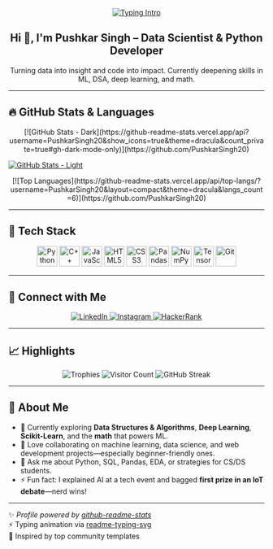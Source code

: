 <!-- Animated Typing Intro -->
<p align="center">
  <a href="https://git.io/typing-svg">
    <img src="https://readme-typing-svg.demolab.com/?lines=Turning+data+into+impact;Exploring+ML,+DSA,+Deep+Learning+&+Maths;Let%27s+collaborate!" 
         alt="Typing Intro" />
  </a>
</p>

<h2 align="center">Hi 👋, I'm Pushkar Singh – Data Scientist & Python Developer</h2>

<p align="center">
  Turning data into insight and code into impact. Currently deepening skills in ML, DSA, deep learning, and math.
</p>

---

## 🔥 GitHub Stats & Languages

<p align="center">
  <!-- Dark mode stats -->
  [![GitHub Stats - Dark](https://github-readme-stats.vercel.app/api?username=PushkarSingh20&show_icons=true&theme=dracula&count_private=true#gh-dark-mode-only)](https://github.com/PushkarSingh20)

  <!-- Light mode stats -->
  [![GitHub Stats - Light](https://github-readme-stats.vercel.app/api?username=PushkarSingh20&show_icons=true&theme=default&count_private=true#gh-light-mode-only)](https://github.com/PushkarSingh20)
</p>

<p align="center">
  <!-- Top languages -->
  [![Top Languages](https://github-readme-stats.vercel.app/api/top-langs/?username=PushkarSingh20&layout=compact&theme=dracula&langs_count=6)](https://github.com/PushkarSingh20)
</p>

---

## 🧰 Tech Stack

<p align="center">
  <img src="https://cdn.jsdelivr.net/gh/devicons/devicon/icons/python/python-original.svg" width="40px" alt="Python" />
  <img src="https://cdn.jsdelivr.net/gh/devicons/devicon/icons/cplusplus/cplusplus-original.svg" width="40px" alt="C++" />
  <img src="https://cdn.jsdelivr.net/gh/devicons/devicon/icons/javascript/javascript-original.svg" width="40px" alt="JavaScript" />
  <img src="https://cdn.jsdelivr.net/gh/devicons/devicon/icons/html5/html5-original.svg" width="40px" alt="HTML5" />
  <img src="https://cdn.jsdelivr.net/gh/devicons/devicon/icons/css3/css3-original.svg" width="40px" alt="CSS3" />
  <img src="https://cdn.jsdelivr.net/gh/devicons/devicon/icons/pandas/pandas-original.svg" width="40px" alt="Pandas" />
  <img src="https://cdn.jsdelivr.net/gh/devicons/devicon/icons/numpy/numpy-original.svg" width="40px" alt="NumPy" />
  <img src="https://cdn.jsdelivr.net/gh/devicons/devicon/icons/tensorflow/tensorflow-original.svg" width="40px" alt="TensorFlow" />
  <img src="https://cdn.jsdelivr.net/gh/devicons/devicon/icons/git/git-original.svg" width="40px" alt="Git" />
</p>

---

## 🤝 Connect with Me

<p align="center">
  <a href="https://www.linkedin.com/in/pushkar-singh-512648235/" target="_blank">
    <img src="https://img.shields.io/static/v1?message=LinkedIn&logo=linkedin&color=0077B5&style=for-the-badge" alt="LinkedIn" />
  </a>
  <a href="https://www.instagram.com/pushkar_singh_20/" target="_blank">
    <img src="https://img.shields.io/static/v1?message=Instagram&logo=instagram&color=E4405F&style=for-the-badge" alt="Instagram" />
  </a>
  <a href="https://www.hackerrank.com/roshanisingh481" target="_blank">
    <img src="https://img.shields.io/static/v1?message=HackerRank&logo=hackerrank&color=2EC866&style=for-the-badge" alt="HackerRank" />
  </a>
</p>

---

## 📈 Highlights

<p align="center">
  <img src="https://github-profile-trophy.vercel.app/?username=PushkarSingh20&theme=dracula&no-frame=true&column=4" alt="Trophies" />
  <img src="https://profile-counter.glitch.me/PushkarSingh20/count.svg" alt="Visitor Count" />
  <img src="https://streak-stats.demolab.com?user=PushkarSingh20&theme=dracula&hide_border=true" alt="GitHub Streak" />
</p>

---

## 💼 About Me

- 🔭 Currently exploring **Data Structures & Algorithms**, **Deep Learning**, **Scikit-Learn**, and the **math** that powers ML.
- 🤝 Love collaborating on machine learning, data science, and web development projects—especially beginner-friendly ones.
- 💬 Ask me about Python, SQL, Pandas, EDA, or strategies for CS/DS students.
- ⚡ Fun fact: I explained AI at a tech event and bagged **first prize in an IoT debate**—nerd wins!

---

✨ *Profile powered by [github-readme-stats](https://github.com/anuraghazra/github-readme-stats)*  
⚡ Typing animation via [readme-typing-svg](https://github.com/DenverCoder1/readme-typing-svg)  
🎨 Inspired by top community templates

